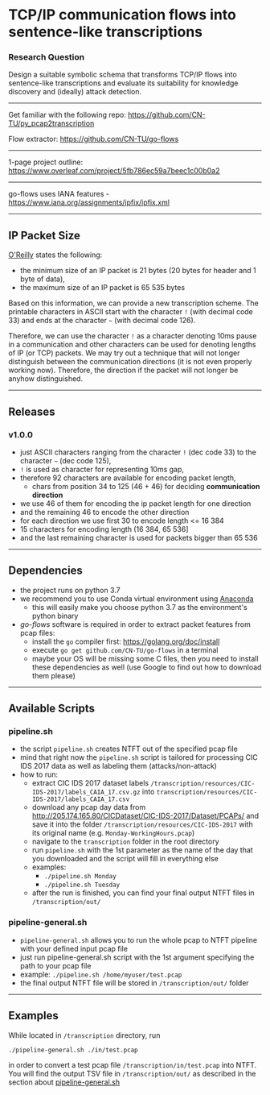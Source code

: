 # TCP/IP communication flows into sentence-like transcriptions
### Research Question
Design a suitable symbolic schema that transforms TCP/IP flows into sentence-like transcriptions
and evaluate its suitability for knowledge discovery and (ideally) attack detection.

---

Get familiar with the following repo: https://github.com/CN-TU/py_pcap2transcription

Flow extractor: https://github.com/CN-TU/go-flows

---

1-page project outline: https://www.overleaf.com/project/5fb786ec59a7beec1c00b0a2

---

[comment]: <> (## pcap to NTFT transformartion)

[comment]: <> (In `src/main/test/resources/test1.csv` there is a small testing file which represents output from the feature extraction)

[comment]: <> (script and this goes to the transcription script.)

[comment]: <> (To run transcription script with these data, run the following while located in the root directory of the project)

[comment]: <> (```)

[comment]: <> (export PYTHONPATH=`pwd`/src/main/)

[comment]: <> (python3 src/main/python/transcription/main.py --filename src/test/resources/test1.csv > test_tr.txt)

[comment]: <> (````)

[comment]: <> (Mind that the `export` of `PYTHONPATH` is very important to be able to include the python project's local modules.)


[comment]: <> (---)

go-flows uses IANA features - https://www.iana.org/assignments/ipfix/ipfix.xml



---

## IP Packet Size

[O'Reilly](https://www.oreilly.com/library/view/internet-core-protocols/1565925726/re04.html#:~:text=The%20minimum%20size%20of%20an,maximum%20size%20is%2065%2C535%20bytes.&text=In%20the%20capture%20shown%20in,is%20set%20to%2060%20bytes.)
states the following:
- the minimum size of an IP packet is 21 bytes (20 bytes for header and 1 byte of data),
- the maximum size of an IP packet is 65 535 bytes

Based on this information, we can provide a new transcription scheme. The printable characters in ASCII start with
the character `!` (with decimal code 33) and ends at the character `~` (with decimal code 126).

Therefore, we can use the character `!` as a character denoting 10ms pause in a communication and other characters
can be used for denoting lengths of IP (or TCP) packets. We may try out a technique that will not longer distinguish
between the communication directions (it is not even properly working now). Therefore, the direction if the packet
will not longer be anyhow distinguished.


---


## Releases

[comment]: <> (### v0.0.1)

[comment]: <> (- just ASCII characters ranging from the character `!` &#40;dec code 33&#41; to the character `~` &#40;dec code 126&#41;,)

[comment]: <> (- `!` is used as character for representing 10ms gap,)

[comment]: <> (- therefore 94 characters are available for encoding packet length,)

[comment]: <> (    - we use 70 of them for encoding length <= 16 384)

[comment]: <> (    - and remaining 23 for encoding length > 16 384)

[comment]: <> (- no communication direction distinction)


### v1.0.0
- just ASCII characters ranging from the character `!` (dec code 33) to the character `~` (dec code 125),
- `!` is used as character for representing 10ms gap,
- therefore 92 characters are available for encoding packet length,
  - chars from position 34 to 125 (46 + 46) for deciding **communication direction**
- we use 46 of them for encoding the ip packet length for one direction
- and the remaining 46 to encode the other direction
- for each direction we use first 30 to encode length <= 16 384
- 15 characters for encoding length (16 384, 65 536] 
- and the last remaining character is used for packets bigger than 65 536

---

[comment]: <> (## TODO)

[comment]: <> (- make visualizations for the packet size in time for each flow)

[comment]: <> (- make a model for a numeric vector &#40;e.g. AGM&#41; so that I can compare it with the bag of words model)

[comment]: <> (---)

## Dependencies

- the project runs on python 3.7
- we recommend you to use Conda virtual environment using [Anaconda](https://www.anaconda.com/)
  - this will easily make you choose python 3.7 as the environment's python binary
- *go-flows* software is required in order to extract packet features from pcap files:
  - install the `go` compiler first: https://golang.org/doc/install
  - execute `go get github.com/CN-TU/go-flows` in a terminal
  - maybe your OS will be missing some C files, then you need to install these dependencies
    as well (use Google to find out how to download them please)

--------------------------

## Available Scripts

### pipeline.sh
- the script `pipeline.sh` creates NTFT out of the specified pcap file
- mind that right now the `pipeline.sh` script is tailored for processing CIC IDS 2017 data as well as
  labeling them (attacks/non-attack)
- how to run:
  - extract CIC IDS 2017 dataset labels `/transcription/resources/CIC-IDS-2017/labels_CAIA_17.csv.gz` into `transcription/resources/CIC-IDS-2017/labels_CAIA_17.csv`
  - download any pcap day data from http://205.174.165.80/CICDataset/CIC-IDS-2017/Dataset/PCAPs/ and save it into 
    the folder `/transcription/resources/CIC-IDS-2017` with its original name (e.g. `Monday-WorkingHours.pcap`)
  - navigate to the `transcription` folder in the root directory 
  - run `pipeline.sh` with the 1st parameter as the name of the day that you downloaded and the script will fill in everything else
  - examples: 
    - `./pipeline.sh Monday`
    - `./pipeline.sh Tuesday`
  - after the run is finished, you can find your final output NTFT files in `/transcription/out/`


### pipeline-general.sh

- `pipeline-general.sh` allows you to run the whole pcap to NTFT pipeline with your defined input pcap file
- just run pipeline-general.sh script with the 1st argument specifying the path to your pcap file
- example: `./pipeline.sh /home/myuser/test.pcap`
- the final output NTFT file will be stored in `/transcription/out/` folder

---

## Examples

While located in `/transcription` directory, run

```shell
./pipeline-general.sh ./in/test.pcap
```

in order to convert a test pcap file `/transcription/in/test.pcap` into NTFT.
You will find the output TSV file in `/transcription/out/` as described in the section
about [pipeline-general.sh](#pipeline-generalsh)